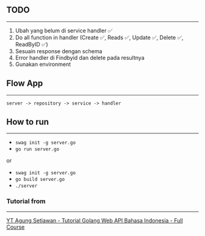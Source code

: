 ## TODO

---

1. Ubah yang belum di service handler ✅
2. Do all function in handler (Create ✅, Reads ✅, Update ✅, Delete ✅, ReadByID ✅)
3. Sesuain response dengan schema
4. Error handler di Findbyid dan delete pada resultnya
5. Gunakan environment

## Flow App

---

    server -> repository -> service -> handler

## How to run

---

- `swag init -g server.go`
- `go run server.go`

or

- `swag init -g server.go`
- `go build server.go`
- `./server`

### Tutorial from

---

[YT Agung Setiawan - Tutorial Golang Web API Bahasa Indonesia - Full Course](https://www.youtube.com/watch?v=GjI0GSvmcSU&t=290s)
